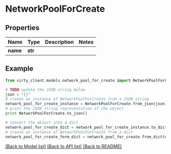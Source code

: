 # NetworkPoolForCreate


## Properties

Name | Type | Description | Notes
------------ | ------------- | ------------- | -------------
**name** | **str** |  | 

## Example

```python
from virty_client.models.network_pool_for_create import NetworkPoolForCreate

# TODO update the JSON string below
json = "{}"
# create an instance of NetworkPoolForCreate from a JSON string
network_pool_for_create_instance = NetworkPoolForCreate.from_json(json)
# print the JSON string representation of the object
print NetworkPoolForCreate.to_json()

# convert the object into a dict
network_pool_for_create_dict = network_pool_for_create_instance.to_dict()
# create an instance of NetworkPoolForCreate from a dict
network_pool_for_create_form_dict = network_pool_for_create.from_dict(network_pool_for_create_dict)
```
[[Back to Model list]](../README.md#documentation-for-models) [[Back to API list]](../README.md#documentation-for-api-endpoints) [[Back to README]](../README.md)


